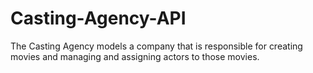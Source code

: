 # Casting-Agency-API
The Casting Agency models a company that is responsible for creating movies and managing and assigning actors to those movies. 

